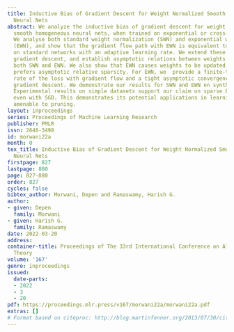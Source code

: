 ```yaml
---
title: Inductive Bias of Gradient Descent for Weight Normalized Smooth Homogeneous
  Neural Nets
abstract: We analyze the inductive bias of gradient descent for weight normalized
  smooth homogeneous neural nets, when trained on exponential or cross-entropy loss.
  We analyse both standard weight normalization (SWN) and exponential weight normalization
  (EWN), and show that the gradient flow path with EWN is equivalent to gradient flow
  on standard networks with an adaptive learning rate. We extend these results to
  gradient descent, and establish asymptotic relations between weights and gradients  for
  both SWN and EWN. We also show that EWN causes weights to be updated in a way that
  prefers asymptotic relative sparsity. For EWN, we  provide a finite-time convergence
  rate of the loss with gradient flow and a tight asymptotic convergence rate with
  gradient descent. We demonstrate our results for SWN and EWN on synthetic data sets.
  Experimental results on simple datasets support our claim on sparse EWN solutions,
  even with SGD. This demonstrates its potential applications in learning neural networks
  amenable to pruning.
layout: inproceedings
series: Proceedings of Machine Learning Research
publisher: PMLR
issn: 2640-3498
id: morwani22a
month: 0
tex_title: Inductive Bias of Gradient Descent for Weight Normalized Smooth Homogeneous
  Neural Nets
firstpage: 827
lastpage: 880
page: 827-880
order: 827
cycles: false
bibtex_author: Morwani, Depen and Ramaswamy, Harish G.
author:
- given: Depen
  family: Morwani
- given: Harish G.
  family: Ramaswamy
date: 2022-03-20
address:
container-title: Proceedings of The 33rd International Conference on Algorithmic Learning
  Theory
volume: '167'
genre: inproceedings
issued:
  date-parts:
  - 2022
  - 3
  - 20
pdf: https://proceedings.mlr.press/v167/morwani22a/morwani22a.pdf
extras: []
# Format based on citeproc: http://blog.martinfenner.org/2013/07/30/citeproc-yaml-for-bibliographies/
---
```

